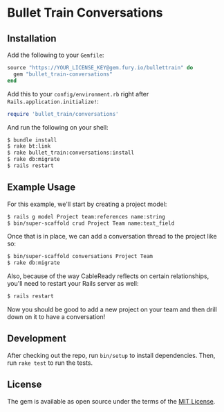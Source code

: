 # Bullet Train Conversations

## Installation

Add the following to your `Gemfile`:

```ruby
source "https://YOUR_LICENSE_KEY@gem.fury.io/bullettrain" do
  gem "bullet_train-conversations"
end
```

Add this to your `config/environment.rb` right after `Rails.application.initialize!`:
```ruby
require 'bullet_train/conversations'
```

And run the following on your shell:

```bash
$ bundle install
$ rake bt:link
$ rake bullet_train:conversations:install
$ rake db:migrate
$ rails restart
```

## Example Usage

For this example, we'll start by creating a project model:

```bash
$ rails g model Project team:references name:string
$ bin/super-scaffold crud Project Team name:text_field
```

Once that is in place, we can add a conversation thread to the project like so:

```bash
$ bin/super-scaffold conversations Project Team
$ rake db:migrate
```

Also, because of the way CableReady reflects on certain relationships, you'll need to restart your Rails server as well:

```bash
$ rails restart
```

Now you should be good to add a new project on your team and then drill down on it to have a conversation!

## Development

After checking out the repo, run `bin/setup` to install dependencies. Then, run `rake test` to run the tests.

## License
The gem is available as open source under the terms of the [MIT License](https://opensource.org/licenses/MIT).
